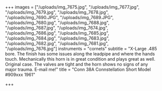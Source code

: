 +++
images = ["/uploads/img_7675.jpg", "/uploads/img_7677.jpg", "/uploads/img_7679.jpg", "/uploads/img_7678.jpg", "/uploads/img_7690.JPG", "/uploads/img_7689.JPG", "/uploads/img_7680.jpg", "/uploads/img_7688.jpg", "/uploads/img_7687.jpg", "/uploads/img_7674.jpg", "/uploads/img_7686.jpg", "/uploads/img_7685.jpg", "/uploads/img_7684.jpg", "/uploads/img_7683.jpg", "/uploads/img_7682.jpg", "/uploads/img_7681.jpg", "/uploads/img_7676.jpg"]
instruments = "cornets"
subtitle = "X-Large .485 bore. The finish has some issues along the leadpipe and where the hands touch. Mechanically this horn is in great condition and plays great as well. Original case. The valves are tight and the horn shows no signs of any major trauma. E-mail me!"
title = "Conn 38A Connstellation Short Model #909xxx 1961"

+++
